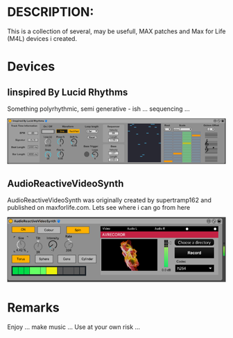 # DESCRIPTION:

This is a collection of several, may be usefull, MAX patches and Max for Life (M4L) devices i created.

# Devices

## Iinspired By Lucid Rhythms

Something polyrhythmic, semi generative - ish ... sequencing ...

![Screenshot](<./M4L-Devices/Iinspired By Lucid Rhythms/Device-Screenshot.png>)

## AudioReactiveVideoSynth

AudioReactiveVideoSynth was originally created by supertramp162 and published on maxforlife.com. Lets see where i can go from here

![Screenshot](<./M4L-Devices/AudioReactiveVideoSynth/Device-Screenshot.png>)

# Remarks

Enjoy ... make music ... Use at your own risk ... 

